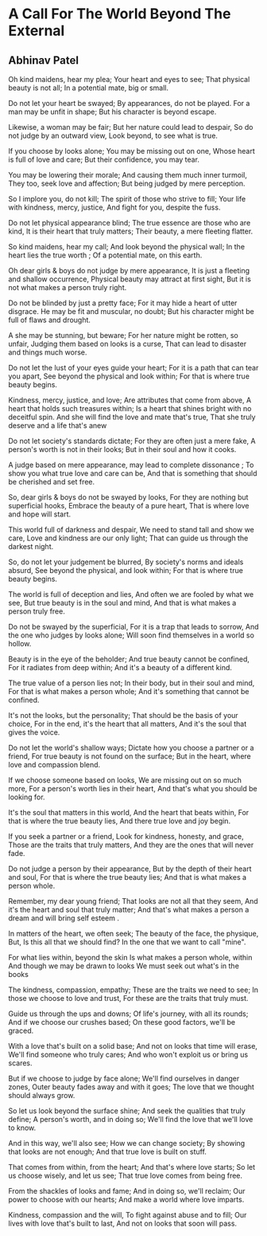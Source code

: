 # A Call For The World Beyond The External

## Abhinav Patel

Oh kind maidens, hear my plea;
Your heart and eyes to see;
That physical beauty is not all;
In a potential mate, big or small.

Do not let your heart be swayed;
By appearances, do not be played.
For a man may be unfit in shape;
But his character is beyond escape.

Likewise, a woman may be fair;
But her nature could lead to despair,
So do not judge by an outward view,
Look beyond, to see what is true.

If you choose by looks alone;
You may be missing out on one,
Whose heart is full of love and care;
But their confidence, you may tear.

You may be lowering their morale;
And causing them much inner turmoil,
They too, seek love and affection;
But being judged by mere perception.

So I implore you, do not kill;
The spirit of those who strive to fill;
Your life with kindness, mercy, justice,
And fight for you, despite the fuss.

Do not let physical appearance blind;
The true essence are those who are kind,
It is their heart that truly matters;
Their beauty, a mere fleeting flatter.

So kind maidens, hear my call;
And look beyond the physical wall;
In the heart lies the true worth ;
Of a potential mate, on this earth.

Oh dear girls & boys do not judge by mere appearance,
It is just a fleeting and shallow occurrence,
Physical beauty may attract at first sight,
But it is not what makes a person truly right.

Do not be blinded by just a pretty face;
For it may hide a heart of utter disgrace.
He may be fit and muscular, no doubt;
But his character might be full of flaws and drought.

A she may be stunning, but beware;
For her nature might be rotten, so unfair,
Judging them based on looks is a curse,
That can lead to disaster and things much worse.

Do not let the lust of your eyes guide your heart;
For it is a path that can tear you apart,
See beyond the physical and look within;
For that is where true beauty begins.

Kindness, mercy, justice, and love;
Are attributes that come from above,
A heart that holds such treasures within;
Is a heart that shines bright with no deceitful spin.
And she will find the love and mate that's true,
That she truly deserve and a life that's anew

Do not let society's standards dictate;
For they are often just a mere fake,
A person's worth is not in their looks;
But in their soul and how it cooks.

A judge based on mere appearance,
may lead to complete dissonance ;
To show you what true love and care can be,
And that is something that should be cherished and set free.

So, dear girls & boys do not be swayed by looks,
For they are nothing but superficial hooks,
Embrace the beauty of a pure heart,
That is where love and hope will start.

This world full of darkness and despair,
We need to stand tall and show we care,
Love and kindness are our only light;
That can guide us through the darkest night.

So, do not let your judgement be blurred,
By society's norms and ideals absurd,
See beyond the physical, and look within;
For that is where true beauty begins.

The world is full of deception and lies,
And often we are fooled by what we see,
But true beauty is in the soul and mind,
And that is what makes a person truly free.

Do not be swayed by the superficial,
For it is a trap that leads to sorrow,
And the one who judges by looks alone;
Will soon find themselves in a world so hollow.

Beauty is in the eye of the beholder;
And true beauty cannot be confined,
For it radiates from deep within;
And it's a beauty of a different kind.

The true value of a person lies not;
In their body, but in their soul and mind,
For that is what makes a person whole;
And it's something that cannot be confined.

It's not the looks, but the personality;
That should be the basis of your choice,
For in the end, it's the heart that all matters,
And it's the soul that gives the voice.

Do not let the world's shallow ways;
Dictate how you choose a partner or a friend,
For true beauty is not found on the surface;
But in the heart, where love and compassion blend.

If we choose someone based on looks,
We are missing out on so much more,
For a person's worth lies in their heart,
And that's what you should be looking for.

It's the soul that matters in this world,
And the heart that beats within,
For that is where the true beauty lies,
And there true love and joy begin.

If you seek a partner or a friend,
Look for kindness, honesty, and grace,
Those are the traits that truly matters,
And they are the ones that will never fade.

Do not judge a person by their appearance,
But by the depth of their heart and soul,
For that is where the true beauty lies;
And that is what makes a person whole.

Remember, my dear young friend;
That looks are not all that they seem,
And it's the heart and soul that truly matter;
And that's what makes a person a dream and will bring self esteem .

In matters of the heart, we often seek;
The beauty of the face, the physique,
But, Is this all that we should find?
In the one that we want to call "mine".

For what lies within, beyond the skin
Is what makes a person whole, within
And though we may be drawn to looks
We must seek out what's in the books

The kindness, compassion, empathy;
These are the traits we need to see;
In those we choose to love and trust,
For these are the traits that truly must.

Guide us through the ups and downs;
Of life's journey, with all its rounds;
And if we choose our crushes based;
On these good factors, we'll be graced.

With a love that's built on a solid base;
And not on looks that time will erase,
We'll find someone who truly cares;
And who won't exploit us or bring us scares.

But if we choose to judge by face alone;
We'll find ourselves in danger zones,
Outer beauty fades away and with it goes;
The love that we thought should always grow.

So let us look beyond the surface shine;
And seek the qualities that truly define;
A person's worth, and in doing so;
We'll find the love that we'll love to know.

And in this way, we'll also see;
How we can change society;
By showing that looks are not enough;
And that true love is built on stuff.

That comes from within, from the heart;
And that's where love starts;
So let us choose wisely, and let us see;
That true love comes from being free.

From the shackles of looks and fame;
And in doing so, we'll reclaim;
Our power to choose with our hearts;
And make a world where love imparts.

Kindness, compassion and the will,
To fight against abuse and to fill;
Our lives with love that's built to last,
And not on looks that soon will pass.
